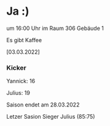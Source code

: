
# Ja :)


um 16:00 Uhr im Raum 306 Gebäude 1

Es gibt Kaffee


<!---![image](https://user-images.githubusercontent.com/73311547/125851712-3934142d-7930-4613-8163-7ba796f7bffd.png)-->

[03.03.2022]


### Kicker

Yannick: 16

Julius:  19

Saison endet am 28.03.2022

Letzer Sasion Sieger Julius (85:75)
